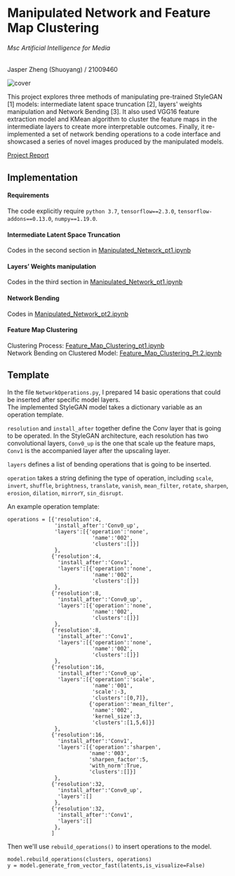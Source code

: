 # Manipulated Network and Feature Map Clustering  
###### Msc Artificial Intelligence for Media     
Jasper Zheng (Shuoyang) / 21009460  

![cover](./git_graphics/01.png)   

This project explores three methods of manipulating pre-trained StyleGAN [1] models: intermediate latent space truncation [2], layers' weights manipulation and Network Bending [3]. It also used VGG16 feature extraction model and KMean algorithm to cluster the feature maps in the intermediate layers to create more interpretable outcomes. Finally, it re-implemented a set of network bending operations to a code interface and showcased a series of novel images produced by the manipulated models.  

[Project Report](./project_report.pdf)  

## Implementation    

#### Requirements  
The code explicitly require `python 3.7`, `tensorflow==2.3.0`, `tensorflow-addons==0.13.0`, `numpy==1.19.0`.  


#### Intermediate Latent Space Truncation  

Codes in the second section in [Manipulated_Network_pt1.ipynb](https://github.com/jasper-zheng/manipulated-network/blob/main/codes/Manipulated_Network_pt1.ipynb)  


#### Layers’ Weights manipulation  

Codes in the third section in [Manipulated_Network_pt1.ipynb](https://github.com/jasper-zheng/manipulated-network/blob/main/codes/Manipulated_Network_pt1.ipynb)    


#### Network Bending  

Codes in [Manipulated_Network_pt2.ipynb](https://github.com/jasper-zheng/manipulated-network/blob/main/codes/Manipulated_Network_pt2.ipynb)

#### Feature Map Clustering  
Clustering Process: [Feature_Map_Clustering_pt1.ipynb](https://github.com/jasper-zheng/manipulated-network/blob/main/codes/Feature_Map_Clustering_pt1.ipynb)  
Network Bending on Clustered Model: [Feature_Map_Clustering_Pt.2.ipynb](https://github.com/jasper-zheng/manipulated-network/blob/main/codes/Feature_Map_Clustering_Pt.2.ipynb)  

## Template  

In the file `NetworkOperations.py`, I prepared 14 basic operations that could be inserted after specific model layers.   
The implemented StyleGAN model takes a dictionary variable as an operation template.  

`resolution` and `install_after` together define the Conv layer that is going to be operated. In the StyleGAN architecture, each resolution has two convolutional layers, `Conv0_up` is the one that scale up the feature maps, `Conv1` is the accompanied layer after the upscaling layer.  

`layers` defines a list of bending operations that is going to be inserted.  

`operation` takes a string defining the type of operation, including `scale`, `invert`, `shuffle`, `brightness`, `translate`, `vanish`, `mean_filter`, `rotate`, `sharpen`, `erosion`, `dilation`, `mirrorY`, `sin_disrupt`.    

An example operation template:  
```
operations = [{'resolution':4,
               'install_after':'Conv0_up',
               'layers':[{'operation':'none',
                           'name':'002',
                           'clusters':[]}]
               },
              {'resolution':4,
                'install_after':'Conv1',
                'layers':[{'operation':'none',
                           'name':'002',
                           'clusters':[]}]
               },
              {'resolution':8,
                'install_after':'Conv0_up',
                'layers':[{'operation':'none',
                           'name':'002',
                           'clusters':[]}]
               },
              {'resolution':8,
                'install_after':'Conv1',
                'layers':[{'operation':'none',
                           'name':'002',
                           'clusters':[]}]
               },
              {'resolution':16,
                'install_after':'Conv0_up',
                'layers':[{'operation':'scale',
                           'name':'001',
                           'scale':-3,
                           'clusters':[0,7]},
                          {'operation':'mean_filter',
                           'name':'002',
                           'kernel_size':3,
                           'clusters':[1,5,6]}]
               },
              {'resolution':16,
                'install_after':'Conv1',
                'layers':[{'operation':'sharpen',
                          'name':'003',
                          'sharpen_factor':5,
                          'with_norm':True,
                          'clusters':[]}]
               },
              {'resolution':32,
                'install_after':'Conv0_up',
                'layers':[]
               },
              {'resolution':32,
                'install_after':'Conv1',
                'layers':[]
               },
              ]
```
Then we'll use `rebuild_operations()` to insert operations to the model.   


```
model.rebuild_operations(clusters, operations)
y = model.generate_from_vector_fast(latents,is_visualize=False)

```
